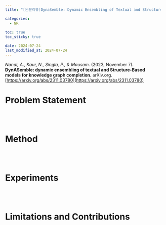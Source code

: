 ```yaml
---
title: "[논문리뷰]DynaSemble: Dynamic Ensembling of Textual and Structure-Based Models for Knowledge Graph Completion"

categories: 
  - NR
  
toc: true
toc_sticky: true

date: 2024-07-24
last_modified_at: 2024-07-24
---
```


*Nandi, A., Kaur, N., Singla, P., & Mausam*. (2023, November 7). **DynASemble: dynamic ensembling of textual and Structure-Based models for knowledge graph completion**. arXiv.org. [https://arxiv.org/abs/2311.03780](https://arxiv.org/abs/2311.03780)

# Problem Statement



<br/>
<br/>

# Method



<br/>
<br/>


# Experiments



<br/>
<br/>

# Limitations and Contributions
